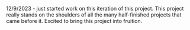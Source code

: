 12/9/2023 - just started work on this iteration of this project. This project really stands on the shoulders of all the many half-finished projects that came before it. Excited to bring this project into fruition. 
